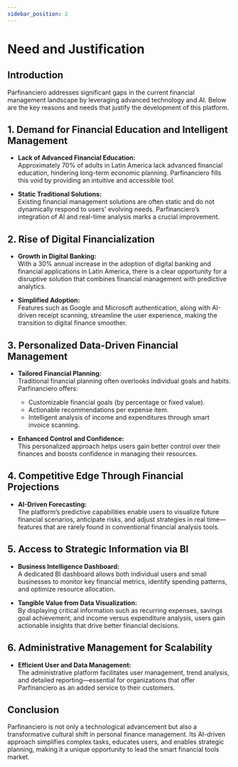 ```yaml
---
sidebar_position: 2
---
```


# Need and Justification

## Introduction

Parfinanciero addresses significant gaps in the current financial management landscape by leveraging advanced technology and AI. Below are the key reasons and needs that justify the development of this platform.

## 1. Demand for Financial Education and Intelligent Management

- **Lack of Advanced Financial Education:**  
  Approximately 70% of adults in Latin America lack advanced financial education, hindering long-term economic planning. Parfinanciero fills this void by providing an intuitive and accessible tool.
  
- **Static Traditional Solutions:**  
  Existing financial management solutions are often static and do not dynamically respond to users' evolving needs. Parfinanciero’s integration of AI and real-time analysis marks a crucial improvement.

## 2. Rise of Digital Financialization

- **Growth in Digital Banking:**  
  With a 30% annual increase in the adoption of digital banking and financial applications in Latin America, there is a clear opportunity for a disruptive solution that combines financial management with predictive analytics.
  
- **Simplified Adoption:**  
  Features such as Google and Microsoft authentication, along with AI-driven receipt scanning, streamline the user experience, making the transition to digital finance smoother.

## 3. Personalized Data-Driven Financial Management

- **Tailored Financial Planning:**  
  Traditional financial planning often overlooks individual goals and habits. Parfinanciero offers:
  - Customizable financial goals (by percentage or fixed value).
  - Actionable recommendations per expense item.
  - Intelligent analysis of income and expenditures through smart invoice scanning.
  
- **Enhanced Control and Confidence:**  
  This personalized approach helps users gain better control over their finances and boosts confidence in managing their resources.

## 4. Competitive Edge Through Financial Projections

- **AI-Driven Forecasting:**  
  The platform’s predictive capabilities enable users to visualize future financial scenarios, anticipate risks, and adjust strategies in real time—features that are rarely found in conventional financial analysis tools.

## 5. Access to Strategic Information via BI

- **Business Intelligence Dashboard:**  
  A dedicated BI dashboard allows both individual users and small businesses to monitor key financial metrics, identify spending patterns, and optimize resource allocation.
  
- **Tangible Value from Data Visualization:**  
  By displaying critical information such as recurring expenses, savings goal achievement, and income versus expenditure analysis, users gain actionable insights that drive better financial decisions.

## 6. Administrative Management for Scalability

- **Efficient User and Data Management:**  
  The administrative platform facilitates user management, trend analysis, and detailed reporting—essential for organizations that offer Parfinanciero as an added service to their customers.

## Conclusion

Parfinanciero is not only a technological advancement but also a transformative cultural shift in personal finance management. Its AI-driven approach simplifies complex tasks, educates users, and enables strategic planning, making it a unique opportunity to lead the smart financial tools market.
